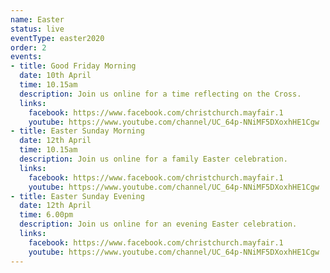 ```yaml
---
name: Easter
status: live 
eventType: easter2020
order: 2
events:
- title: Good Friday Morning
  date: 10th April
  time: 10.15am
  description: Join us online for a time reflecting on the Cross.
  links:
    facebook: https://www.facebook.com/christchurch.mayfair.1
    youtube: https://www.youtube.com/channel/UC_64p-NNiMF5DXoxhHE1Cgw
- title: Easter Sunday Morning
  date: 12th April
  time: 10.15am
  description: Join us online for a family Easter celebration.
  links:
    facebook: https://www.facebook.com/christchurch.mayfair.1
    youtube: https://www.youtube.com/channel/UC_64p-NNiMF5DXoxhHE1Cgw
- title: Easter Sunday Evening
  date: 12th April
  time: 6.00pm
  description: Join us online for an evening Easter celebration.
  links:
    facebook: https://www.facebook.com/christchurch.mayfair.1
    youtube: https://www.youtube.com/channel/UC_64p-NNiMF5DXoxhHE1Cgw
---
```

